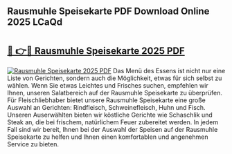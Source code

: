 ## Rausmuhle Speisekarte PDF Download Online 2025 LCaQd

# <h2><a href="http://gce6zfx.nevu.top/?p=Rausmuhle+Speisekarte">🔗 👉🔴 Rausmuhle Speisekarte 2025 PDF</a></h2>

[![Rausmuhle Speisekarte 2025 PDF](https://i.imgur.com/dBaPXMq.png)](http://gce6zfx.nevu.top/?p=Rausmuhle+Speisekarte)
Das Menü des Essens ist nicht nur eine Liste von Gerichten, sondern auch die Möglichkeit, etwas für sich selbst zu wählen. Wenn Sie etwas Leichtes und Frisches suchen, empfehlen wir Ihnen, unseren Salatbereich auf der Rausmuhle Speisekarte zu überprüfen. Für Fleischliebhaber bietet unsere Rausmuhle Speisekarte eine große Auswahl an Gerichten: Rindfleisch, Schweinefleisch, Huhn und Fisch. Unseren Auserwählten bieten wir köstliche Gerichte wie Schaschlik und Steak an, die bei frischem, natürlichem Feuer zubereitet werden. In jedem Fall sind wir bereit, Ihnen bei der Auswahl der Speisen auf der Rausmuhle Speisekarte zu helfen und Ihnen einen komfortablen und angenehmen Service zu bieten.
